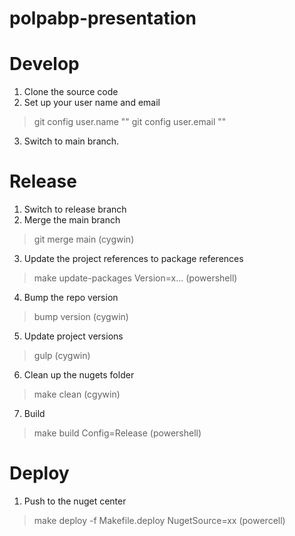 # polpabp-presentation


# Develop

1. Clone the source code
2. Set up your user name and email
  > git config user.name "<name>"
  > git config user.email "<email>"
3. Switch to main branch. 

# Release

1. Switch to release branch
2. Merge the main branch
> git merge main (cygwin)
3. Update the project references to package references 
> make update-packages Version=x... (powershell)
4. Bump the repo version
> bump version (cygwin)
5. Update project versions
> gulp (cygwin)
6. Clean up the nugets folder
> make clean (cgywin)
7. Build
> make build Config=Release (powershell)

# Deploy
1. Push to the nuget center
> make deploy -f Makefile.deploy NugetSource=xx (powercell)

